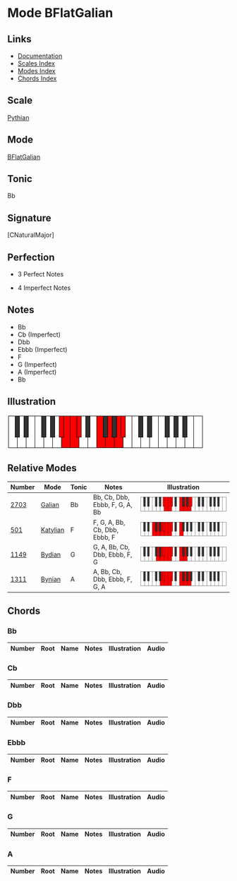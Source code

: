 # Mode BFlatGalian

## Links

- [Documentation](index.md)
- [Scales Index](Scales.md)
- [Modes Index](Modes.md)
- [Chords Index](Chords.md)

## Scale

[Pythian](ScalePythian.md)

## Mode

[BFlatGalian](ModeBFlatGalian.md)

## Tonic

Bb

## Signature

[CNaturalMajor]

## Perfection

 - 3 Perfect Notes

 - 4 Imperfect Notes

## Notes

- Bb
- Cb (Imperfect)
- Dbb
- Ebbb (Imperfect)
- F
- G (Imperfect)
- A (Imperfect)
- Bb

## Illustration

![BFlatGalian](ModeBFlatGalian.png)

## Relative Modes

| Number | Mode | Tonic | Notes | Illustration |
|--------|------|-------|-------|--------------|
| [2703](https://ianring.com/musictheory/scales/2703) | [Galian](ModeGalian.md) | Bb | Bb, Cb, Dbb, Ebbb, F, G, A, Bb | ![BFlatGalian](ModeBFlatGalian.png) |
| [501](https://ianring.com/musictheory/scales/501) | [Katylian](ModeKatylian.md) | F | F, G, A, Bb, Cb, Dbb, Ebbb, F | ![FNaturalKatylian](ModeFNaturalKatylian.png) |
| [1149](https://ianring.com/musictheory/scales/1149) | [Bydian](ModeBydian.md) | G | G, A, Bb, Cb, Dbb, Ebbb, F, G | ![GNaturalBydian](ModeGNaturalBydian.png) |
| [1311](https://ianring.com/musictheory/scales/1311) | [Bynian](ModeBynian.md) | A | A, Bb, Cb, Dbb, Ebbb, F, G, A | ![ANaturalBynian](ModeANaturalBynian.png) |

## Chords

### Bb

| Number | Root | Name | Notes | Illustration | Audio |
|--------|------|------|-------|--------------|-------|

### Cb

| Number | Root | Name | Notes | Illustration | Audio |
|--------|------|------|-------|--------------|-------|

### Dbb

| Number | Root | Name | Notes | Illustration | Audio |
|--------|------|------|-------|--------------|-------|

### Ebbb

| Number | Root | Name | Notes | Illustration | Audio |
|--------|------|------|-------|--------------|-------|

### F

| Number | Root | Name | Notes | Illustration | Audio |
|--------|------|------|-------|--------------|-------|

### G

| Number | Root | Name | Notes | Illustration | Audio |
|--------|------|------|-------|--------------|-------|

### A

| Number | Root | Name | Notes | Illustration | Audio |
|--------|------|------|-------|--------------|-------|

